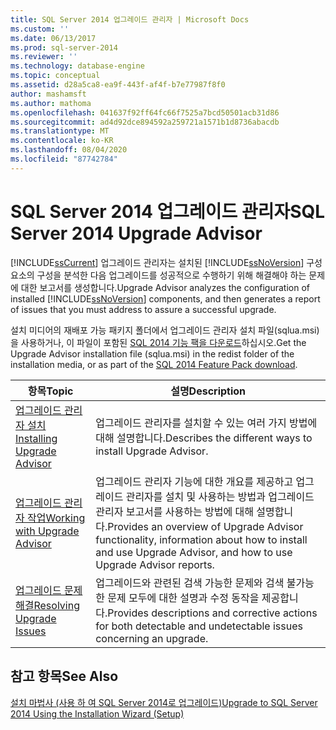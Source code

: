 ```yaml
---
title: SQL Server 2014 업그레이드 관리자 | Microsoft Docs
ms.custom: ''
ms.date: 06/13/2017
ms.prod: sql-server-2014
ms.reviewer: ''
ms.technology: database-engine
ms.topic: conceptual
ms.assetid: d28a5ca8-ea9f-443f-af4f-b7e77987f8f0
author: mashamsft
ms.author: mathoma
ms.openlocfilehash: 041637f92ff64fc66f7525a7bcd50501acb31d86
ms.sourcegitcommit: ad4d92dce894592a259721a1571b1d8736abacdb
ms.translationtype: MT
ms.contentlocale: ko-KR
ms.lasthandoff: 08/04/2020
ms.locfileid: "87742784"
---
```

# <a name="sql-server-2014-upgrade-advisor"></a><span data-ttu-id="c5ff3-102">SQL Server 2014 업그레이드 관리자</span><span class="sxs-lookup"><span data-stu-id="c5ff3-102">SQL Server 2014 Upgrade Advisor</span></span>
  [!INCLUDE[ssCurrent](../../includes/sscurrent-md.md)] <span data-ttu-id="c5ff3-103">업그레이드 관리자는 설치된 [!INCLUDE[ssNoVersion](../../includes/ssnoversion-md.md)] 구성 요소의 구성을 분석한 다음 업그레이드를 성공적으로 수행하기 위해 해결해야 하는 문제에 대한 보고서를 생성합니다.</span><span class="sxs-lookup"><span data-stu-id="c5ff3-103">Upgrade Advisor analyzes the configuration of installed [!INCLUDE[ssNoVersion](../../includes/ssnoversion-md.md)] components, and then generates a report of issues that you must address to assure a successful upgrade.</span></span>  
  
 <span data-ttu-id="c5ff3-104">설치 미디어의 재배포 가능 패키지 폴더에서 업그레이드 관리자 설치 파일(sqlua.msi)을 사용하거나, 이 파일이 포함된 [SQL 2014 기능 팩을 다운로드](https://www.microsoft.com/download/details.aspx?id=42295)하십시오.</span><span class="sxs-lookup"><span data-stu-id="c5ff3-104">Get the Upgrade Advisor installation file (sqlua.msi) in the redist folder of the installation media, or as part of the [SQL 2014 Feature Pack download](https://www.microsoft.com/download/details.aspx?id=42295).</span></span>  
  
|<span data-ttu-id="c5ff3-105">항목</span><span class="sxs-lookup"><span data-stu-id="c5ff3-105">Topic</span></span>|<span data-ttu-id="c5ff3-106">설명</span><span class="sxs-lookup"><span data-stu-id="c5ff3-106">Description</span></span>|  
|-----------|-----------------|  
|[<span data-ttu-id="c5ff3-107">업그레이드 관리자 설치</span><span class="sxs-lookup"><span data-stu-id="c5ff3-107">Installing Upgrade Advisor</span></span>](../../../2014/sql-server/install/installing-upgrade-advisor.md)|<span data-ttu-id="c5ff3-108">업그레이드 관리자를 설치할 수 있는 여러 가지 방법에 대해 설명합니다.</span><span class="sxs-lookup"><span data-stu-id="c5ff3-108">Describes the different ways to install Upgrade Advisor.</span></span>|  
|[<span data-ttu-id="c5ff3-109">업그레이드 관리자 작업</span><span class="sxs-lookup"><span data-stu-id="c5ff3-109">Working with Upgrade Advisor</span></span>](../../../2014/sql-server/install/working-with-upgrade-advisor.md)|<span data-ttu-id="c5ff3-110">업그레이드 관리자 기능에 대한 개요를 제공하고 업그레이드 관리자를 설치 및 사용하는 방법과 업그레이드 관리자 보고서를 사용하는 방법에 대해 설명합니다.</span><span class="sxs-lookup"><span data-stu-id="c5ff3-110">Provides an overview of Upgrade Advisor functionality, information about how to install and use Upgrade Advisor, and how to use Upgrade Advisor reports.</span></span>|  
|[<span data-ttu-id="c5ff3-111">업그레이드 문제 해결</span><span class="sxs-lookup"><span data-stu-id="c5ff3-111">Resolving Upgrade Issues</span></span>](../../../2014/sql-server/install/resolving-upgrade-issues.md)|<span data-ttu-id="c5ff3-112">업그레이드와 관련된 검색 가능한 문제와 검색 불가능한 문제 모두에 대한 설명과 수정 동작을 제공합니다.</span><span class="sxs-lookup"><span data-stu-id="c5ff3-112">Provides descriptions and corrective actions for both detectable and undetectable issues concerning an upgrade.</span></span>|  
  
## <a name="see-also"></a><span data-ttu-id="c5ff3-113">참고 항목</span><span class="sxs-lookup"><span data-stu-id="c5ff3-113">See Also</span></span>  
 [<span data-ttu-id="c5ff3-114">설치 마법사 &#40;사용 하 여 SQL Server 2014로 업그레이드&#41;</span><span class="sxs-lookup"><span data-stu-id="c5ff3-114">Upgrade to SQL Server 2014 Using the Installation Wizard &#40;Setup&#41;</span></span>](../../database-engine/install-windows/upgrade-sql-server-using-the-installation-wizard-setup.md)  
  
  
